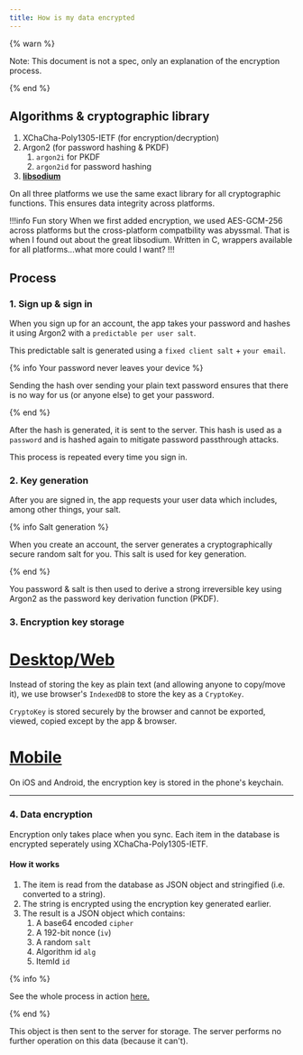 ```yaml
---
title: How is my data encrypted
---
```


{% warn %}

Note: This document is not a spec, only an explanation of the encryption process.

{% end %}


## Algorithms & cryptographic library

1. XChaCha-Poly1305-IETF (for encryption/decryption)
2. Argon2 (for password hashing & PKDF)
   1. `argon2i` for PKDF
   2. `argon2id` for password hashing
3. [**libsodium**](https://libsodium.org)

On all three platforms we use the same exact library for all cryptographic functions. This ensures data integrity across platforms.

!!!info Fun story
When we first added encryption, we used AES-GCM-256 across platforms but the cross-platform compatbility was abyssmal. That is when I found out about the great libsodium. Written in C, wrappers available for all platforms...what more could I want?
!!!

## Process

### 1. Sign up & sign in

When you sign up for an account, the app takes your password and hashes it using Argon2 with a `predictable per user salt`.

This predictable salt is generated using a `fixed client salt` + `your email`.


{% info Your password never leaves your device %}

Sending the hash over sending your plain text password ensures that there is no way for us (or anyone else) to get your password.

{% end %}

After the hash is generated, it is sent to the server. This hash is used as a `password` and is hashed again to mitigate password passthrough attacks.

This process is repeated every time you sign in.

### 2. Key generation

After you are signed in, the app requests your user data which includes, among other things, your salt.

{% info Salt generation %}

When you create an account, the server generates a cryptographically secure random salt for you. This salt is used for key generation.

{% end %}

You password & salt is then used to derive a strong irreversible key using Argon2 as the password key derivation function (PKDF).

### 3. Encryption key storage

# [Desktop/Web](#/tab/web)

Instead of storing the key as plain text (and allowing anyone to copy/move it), we use browser's `IndexedDB` to store the key as a `CryptoKey`.

`CryptoKey` is stored securely by the browser and cannot be exported, viewed, copied except by the app & browser.

# [Mobile](#/tab/mobile)

On iOS and Android, the encryption key is stored in the phone's keychain.

---

### 4. Data encryption

Encryption only takes place when you sync. Each item in the database is encrypted seperately using XChaCha-Poly1305-IETF.

#### How it works

1. The item is read from the database as JSON object and stringified (i.e. converted to a string).
2. The string is encrypted using the encryption key generated earlier.
3. The result is a JSON object which contains:
   1. A base64 encoded `cipher`
   2. A 192-bit nonce (`iv`)
   3. A random `salt`
   4. Algorithm id `alg`
   5. ItemId `id`


{% info %}

See the whole process in action [here.](https://notesnook.com/#whynotesnook)

{% end %}

This object is then sent to the server for storage. The server performs no further operation on this data (because it can't).


